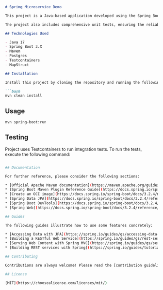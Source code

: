 ```markdown
# Spring Microservice Demo

This project is a Java-based application developed using the Spring Boot framework and managed with Maven. It is designed to handle and manage employee data. The application leverages the power of Spring Boot to simplify the development process, making it easier to create stand-alone, production-grade applications.

The project also includes comprehensive unit tests, ensuring the reliability and stability of the application. It uses Testcontainers for integration tests, providing a disposable environment for tests to run, ensuring that tests have no side effects.

## Technologies Used

- Java 17
- Spring Boot 3.X
- Maven
- Postgres
- Testcontainers
- MapStruct

## Installation

Install this project by cloning the repository and running the following command:

```bash
mvn clean install
```

## Usage

```bash
mvn spring-boot:run
```
## Testing
Project uses Testcontainers to run integration tests. To run the tests, execute the following command:

```bash

## Documentation

For further reference, please consider the following sections:

* [Official Apache Maven documentation](https://maven.apache.org/guides/index.html)
* [Spring Boot Maven Plugin Reference Guide](https://docs.spring.io/spring-boot/docs/3.2.4/maven-plugin/reference/html/)
* [Create an OCI image](https://docs.spring.io/spring-boot/docs/3.2.4/maven-plugin/reference/html/#build-image)
* [Spring Data JPA](https://docs.spring.io/spring-boot/docs/3.2.4/reference/htmlsingle/index.html#data.sql.jpa-and-spring-data)
* [Spring Boot DevTools](https://docs.spring.io/spring-boot/docs/3.2.4/reference/htmlsingle/index.html#using.devtools)
* [Spring Web](https://docs.spring.io/spring-boot/docs/3.2.4/reference/htmlsingle/index.html#web)

## Guides

The following guides illustrate how to use some features concretely:

* [Accessing Data with JPA](https://spring.io/guides/gs/accessing-data-jpa/)
* [Building a RESTful Web Service](https://spring.io/guides/gs/rest-service/)
* [Serving Web Content with Spring MVC](https://spring.io/guides/gs/serving-web-content/)
* [Building REST services with Spring](https://spring.io/guides/tutorials/rest/)

## Contributing

Contributions are always welcome! Please read the [contribution guidelines](CONTRIBUTING.md) first.

## License

[MIT](https://choosealicense.com/licenses/mit/)
```
